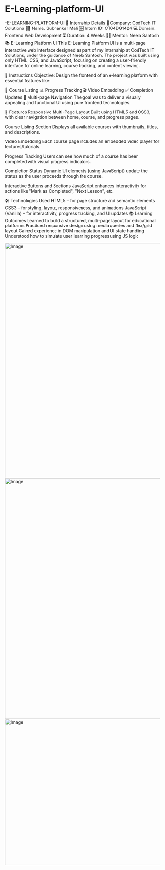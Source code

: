 # E-Learning-platform-UI
-E-LEARNING-PLATFORM-UI
📄 Internship Details
🏢 Company: CodTech IT Solutions
👨‍💻 Name: Subhankar Mali
🆔 Intern ID: CT04DG1424
💻 Domain: Frontend Web Development
⏳ Duration: 4 Weeks
👨‍🏫 Mentor: Neela Santosh
📚 E-Learning Platform UI
This E-Learning Platform UI is a multi-page interactive web interface designed as part of my internship at CodTech IT Solutions, under the guidance of Neela Santosh. The project was built using only HTML, CSS, and JavaScript, focusing on creating a user-friendly interface for online learning, course tracking, and content viewing.

📝 Instructions
Objective:
Design the frontend of an e-learning platform with essential features like:

📘 Course Listing
📊 Progress Tracking
🎬 Video Embedding
✅ Completion Updates
📂 Multi-page Navigation
The goal was to deliver a visually appealing and functional UI using pure frontend technologies.

🚀 Features
Responsive Multi-Page Layout
Built using HTML5 and CSS3, with clear navigation between home, course, and progress pages.

Course Listing Section
Displays all available courses with thumbnails, titles, and descriptions.

Video Embedding
Each course page includes an embedded video player for lectures/tutorials.

Progress Tracking
Users can see how much of a course has been completed with visual progress indicators.

Completion Status
Dynamic UI elements (using JavaScript) update the status as the user proceeds through the course.

Interactive Buttons and Sections
JavaScript enhances interactivity for actions like "Mark as Completed", "Next Lesson", etc.

🛠️ Technologies Used
HTML5 – for page structure and semantic elements
CSS3 – for styling, layout, responsiveness, and animations
JavaScript (Vanilla) – for interactivity, progress tracking, and UI updates
📚 Learning Outcomes
Learned to build a structured, multi-page layout for educational platforms
Practiced responsive design using media queries and flex/grid layout
Gained experience in DOM manipulation and UI state handling
Understood how to simulate user learning progress using JS logic



<img width="1661" height="767" alt="Image" src="https://github.com/user-attachments/assets/f34537f6-b0d1-4b0e-931d-9fb778cd62ce" />
<img width="1510" height="783" alt="Image" src="https://github.com/user-attachments/assets/fdb31b91-3532-44d5-a1d9-37b7c99d44de" />
<img width="1451" height="476" alt="Image" src="https://github.com/user-attachments/assets/e815eed8-f0a7-4c53-b4a8-0cee112a5eba" />
